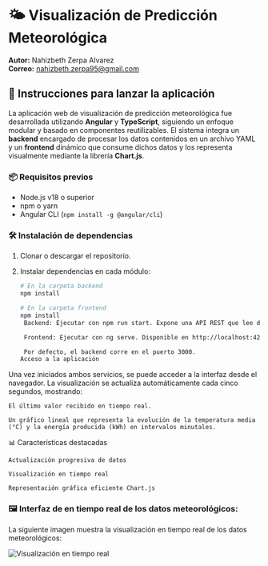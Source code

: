# 🌤️ Visualización de Predicción Meteorológica

**Autor:** Nahizbeth Zerpa Alvarez  
**Correo:** nahizbeth.zerpa95@gmail.com  

## 🚀 Instrucciones para lanzar la aplicación

La aplicación web de visualización de predicción meteorológica fue desarrollada utilizando **Angular** y **TypeScript**, siguiendo un enfoque modular y basado en componentes reutilizables. El sistema integra un **backend** encargado de procesar los datos contenidos en un archivo YAML y un **frontend** dinámico que consume dichos datos y los representa visualmente mediante la librería **Chart.js**.

### 📦 Requisitos previos

- Node.js v18 o superior
- npm o yarn
- Angular CLI (`npm install -g @angular/cli`)

### 🛠️ Instalación de dependencias

1. Clonar o descargar el repositorio.
2. Instalar dependencias en cada módulo:

   ```bash
   # En la carpeta backend
   npm install

   # En la carpeta frontend
   npm install
    Backend: Ejecutar con npm run start. Expone una API REST que lee datos desde un archivo YAML.

    Frontend: Ejecutar con ng serve. Disponible en http://localhost:4200.

    Por defecto, el backend corre en el puerto 3000.
   Acceso a la aplicación

Una vez iniciados ambos servicios, se puede acceder a la interfaz desde el navegador. La visualización se actualiza automáticamente cada cinco segundos, mostrando:

    El último valor recibido en tiempo real.

    Un gráfico lineal que representa la evolución de la temperatura media (°C) y la energía producida (kWh) en intervalos minutales.

📊 Características destacadas

    Actualización progresiva de datos

    Visualización en tiempo real

    Representación gráfica eficiente Chart.js

### 🖼️ Interfaz de  en tiempo real de los datos meteorológicos:


La siguiente imagen muestra la visualización en tiempo real de los datos meteorológicos:

![Visualización en tiempo real](./frontend/assets/Screenshot%202025-10-19%20195135.png)









    

